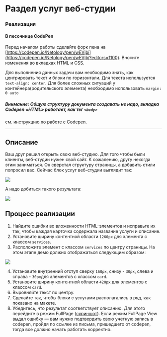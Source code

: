 # Раздел услуг веб-студии

### Реализация

#### В песочнице CodePen

Перед началом работы сделайте форк пена на [https://codepen.io/Netology/pen/wEVjbj](https://codepen.io/Netology/pen/wEVjbj?editors=1100). Вносите изменения во вкладках HTML и CSS.

Для выполнения данных задачи вам необходимо знать, как центрировать текст и блоки по горизонтали.
Для текста используется `text-align: center`. 
Для более сложных ситуаций у контейнера(родительского элемента) необходимо использовать `margin: 0 auto`

##### Внимание: Общую структуру документа создавать не надо, вкладка Codepen «HTML» работает, как тег `<body>`
см. [инструкцию по работе с Codepen](https://github.com/netology-code/guides/tree/master/codepen).

---

## Описание

Ваш друг решил открыть свою веб-студию. Для того чтобы были клиенты, веб-студии нужен свой сайт. К сожалению, другу некогда этим заниматься. Он сверстал структуру страницы, а добавить стили попросил вас.
Сейчас блок услуг веб-студии выглядит так:

![](https://netology-code.github.io/html-2-homeworks/sources/2-1/web-studio-before.png)

А надо добиться такого результата:

![](https://netology-code.github.io/html-2-homeworks/sources/2-1/web-studio-after.png)

## Процесс реализации

1. Найдите ошибки во вложенности HTML-элементов и исправьте их так, чтобы каждая карточка содержала название услуги и описание.
2. Установите ширину контентной области `1260px` для элемента с классом `services`.
3. ​​Расположите элемент с классом `services` по центру страницы. На этом этапе демо должно отображаться следующим образом:

![](https://netology-code.github.io/html-2-homeworks/sources/2-1/web-studio-stage2.jpg)

4. Установите внутренний отступ сверху `160px`, снизу - `30px`, слева и справа - `30px`для элементов с классом `card`.
5. Установите ширину контентной области `420px` для элементов с классом `card`.
6. Выровняйте текст по центру.
7. Сделайте так, чтобы блоки с услугами располагались в ряд, как показано на макете.
8. Убедитесь, что результат соответствует описанию. Для этого перейдите в режим FullPage ([скриншот](/sources/screen.md)). Если режим FullPage View выдал ошибку — вам нужно подтвердить свою учетную запись в codepen, пройдя по ссылке из письма, пришедшего от codepen, тогда все должно начать работать корректно.
